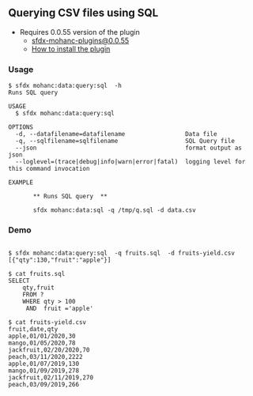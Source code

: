 ## Querying CSV files using SQL

- Requires 0.0.55 version of the plugin
    - sfdx-mohanc-plugins@0.0.55
    - [How to install the plugin](https://mohan-chinnappan-n.github.io/dx/plugins.html#/1)

 

### Usage
```
$ sfdx mohanc:data:query:sql  -h
Runs SQL query 

USAGE
  $ sfdx mohanc:data:query:sql

OPTIONS
  -d, --datafilename=datafilename                 Data file
  -q, --sqlfilename=sqlfilename                   SQL Query file
  --json                                          format output as json
  --loglevel=(trace|debug|info|warn|error|fatal)  logging level for this command invocation

EXAMPLE

       ** Runs SQL query  **

       sfdx mohanc:data:sql -q /tmp/q.sql -d data.csv
```
### Demo        
```

$ sfdx mohanc:data:query:sql  -q fruits.sql  -d fruits-yield.csv 
[{"qty":130,"fruit":"apple"}]

$ cat fruits.sql 
SELECT 
    qty,fruit
    FROM ? 
    WHERE qty > 100 
     AND  fruit ='apple'

$ cat fruits-yield.csv 
fruit,date,qty
apple,01/01/2020,30
mango,01/05/2020,78
jackfruit,02/20/2020,70
peach,03/11/2020,2222
apple,01/07/2019,130
mango,01/09/2019,278
jackfruit,02/11/2019,270
peach,03/09/2019,266


```

